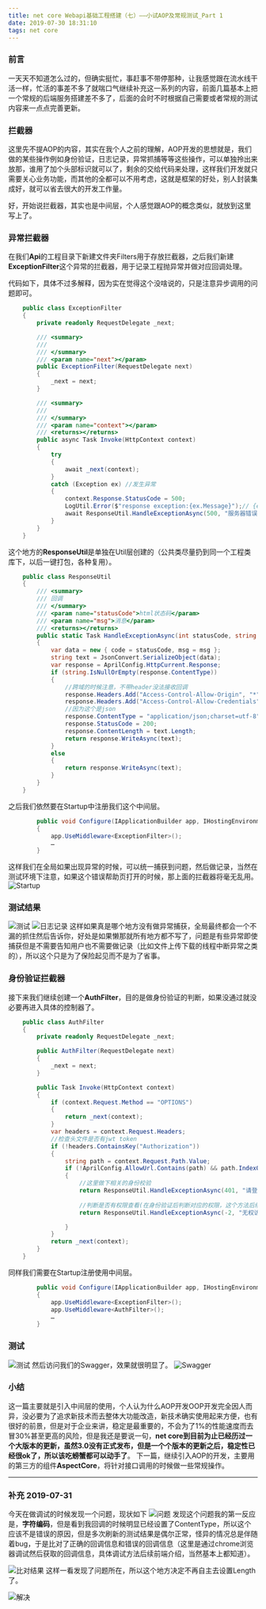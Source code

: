 ```yaml
---
title: net core Webapi基础工程搭建（七）——小试AOP及常规测试_Part 1
date: 2019-07-30 18:31:10
tags: net core
---
```


### 前言
一天天不知道怎么过的，但确实挺忙，事赶事不带停那种，让我感觉跟在流水线干活一样，忙活的事差不多了就喘口气继续补充这一系列的内容，前面几篇基本上把一个常规的后端服务搭建差不多了，后面的会时不时根据自己需要或者常规的测试内容来一点点完善更新。

### 拦截器
这里先不提AOP的内容，其实在我个人之前的理解，AOP开发的思想就是，我们做的某些操作例如身份验证，日志记录，异常抓捕等等这些操作，可以单独拎出来放那，谁用了加个头部标识就可以了，剩余的交给代码来处理，这样我们开发就只需要关心业务功能，而其他的全都可以不用考虑，这就是框架的好处，别人封装集成好，就可以省去很大的开发工作量。

好，开始说拦截器，其实也是中间层，个人感觉跟AOP的概念类似，就放到这里写上了。

### 异常拦截器
在我们**Api**的工程目录下新建文件夹Filters用于存放拦截器，之后我们新建**ExceptionFilter**这个异常的拦截器，用于记录工程抛异常并做对应回调处理。

代码如下，具体不过多解释，因为实在觉得这个没啥说的，只是注意异步调用的问题即可。
```csharp
    public class ExceptionFilter
    {
        private readonly RequestDelegate _next;

        /// <summary>
        /// 
        /// </summary>
        /// <param name="next"></param>
        public ExceptionFilter(RequestDelegate next)
        {
            _next = next;
        }

        /// <summary>
        /// 
        /// </summary>
        /// <param name="context"></param>
        /// <returns></returns>
        public async Task Invoke(HttpContext context)
        {
            try
            {
                await _next(context);
            }
            catch (Exception ex) //发生异常
            {
                context.Response.StatusCode = 500;
                LogUtil.Error($"response exception:{ex.Message}");// {ex.StackTrace}
                await ResponseUtil.HandleExceptionAsync(500, "服务器错误");
            }
        }
    }
```

这个地方的**ResponseUtil**是单独在Util层创建的（公共类尽量扔到同一个工程类库下，以后一键打包，各种复用）。

```csharp
    public class ResponseUtil
    {
        /// <summary>
        /// 回调
        /// </summary>
        /// <param name="statusCode">html状态码</param>
        /// <param name="msg">消息</param>
        /// <returns></returns>
        public static Task HandleExceptionAsync(int statusCode, string msg)
        {
            var data = new { code = statusCode, msg = msg };
            string text = JsonConvert.SerializeObject(data);
            var response = AprilConfig.HttpCurrent.Response;
            if (string.IsNullOrEmpty(response.ContentType))
            {
                //跨域的时候注意，不带header没法接收回调
                response.Headers.Add("Access-Control-Allow-Origin", "*");
                response.Headers.Add("Access-Control-Allow-Credentials", "true");
                //因为这个是json
                response.ContentType = "application/json;charset=utf-8";
                response.StatusCode = 200;
                response.ContentLength = text.Length;
                return response.WriteAsync(text);
            }
            else
            {
                return response.WriteAsync(text);
            }
        }
    }
```

之后我们依然要在Startup中注册我们这个中间层。

```csharp
        public void Configure(IApplicationBuilder app, IHostingEnvironment env)
        {
            app.UseMiddleware<ExceptionFilter>();
			…
        }
```

这样我们在全局如果出现异常的时候，可以统一捕获到问题，然后做记录，当然在测试环境下注意，如果这个错误帮助页打开的时候，那上面的拦截器将毫无乱用。
![Startup](net-core-Webapi基础工程搭建（七）——小试AOP及常规测试-Part-1/1.png)
### 测试结果
![测试](net-core-Webapi基础工程搭建（七）——小试AOP及常规测试-Part-1/2.png)
![日志记录](net-core-Webapi基础工程搭建（七）——小试AOP及常规测试-Part-1/3.png)
这样如果真是哪个地方没有做异常捕获，全局最终都会一个不漏的抓住然后告诉你，好处是如果懒那就所有地方都不写了，问题是有些异常即使捕获但是不需要告知用户也不需要做记录（比如文件上传下载的线程中断异常之类的），所以这个只是为了保险起见而不是为了省事。

### 身份验证拦截器
接下来我们继续创建一个**AuthFilter**，目的是做身份验证的判断，如果没通过就没必要再进入具体的控制器了。
```csharp
    public class AuthFilter
    {
        private readonly RequestDelegate _next;

        public AuthFilter(RequestDelegate next)
        {
            _next = next;
        }

        public Task Invoke(HttpContext context)
        {
            if (context.Request.Method == "OPTIONS")
            {
                return _next(context);
            }
            var headers = context.Request.Headers;
            //检查头文件是否有jwt token
            if (!headers.ContainsKey("Authorization"))
            {
                string path = context.Request.Path.Value;
                if (!AprilConfig.AllowUrl.Contains(path) && path.IndexOf("swagger") < 0)
                {
                    //这里做下相关的身份校验
                    return ResponseUtil.HandleExceptionAsync(401, "请登录");
                    
                    //判断是否有权限查看(在身份验证后判断对应的权限，这个方法后续再写)
                    return ResponseUtil.HandleExceptionAsync(-2, "无权访问");

                }
            }
            return _next(context);
        }
    }
```

同样我们需要在Startup注册使用中间层。
```csharp
        public void Configure(IApplicationBuilder app, IHostingEnvironment env)
        {
            app.UseMiddleware<ExceptionFilter>();
            app.UseMiddleware<AuthFilter>();
			…
        }
```

### 测试
![测试](net-core-Webapi基础工程搭建（七）——小试AOP及常规测试-Part-1/4.png)
然后访问我们的Swagger，效果就很明显了。
![Swagger](net-core-Webapi基础工程搭建（七）——小试AOP及常规测试-Part-1/5.png)

### 小结
这一篇主要就是引入中间层的使用，个人认为什么AOP开发OOP开发完全因人而异，没必要为了追求新技术而去整体大功能改造，新技术确实使用起来方便，也有很好的前景，但是对于企业来讲，稳定是最重要的，不会为了1%的性能速度而去冒30%甚至更高的风险，但是我还是要说一句，**net core到目前为止已经历过一个大版本的更新，虽然3.0没有正式发布，但是一个个版本的更新之后，稳定性已经很ok了，所以该吃螃蟹都可以动手了**。
下一篇，继续引入AOP的开发，主要用的第三方的组件**AspectCore**，将针对接口调用的时候做一些常规操作。

***

### 补充 2019-07-31
今天在做调试的时候发现一个问题，现状如下
![问题](net-core-Webapi基础工程搭建（七）——小试AOP及常规测试-Part-1/6.png)
发现这个问题我的第一反应是，**字符编码**，但是看到我回调的时候明显已经设置了ContentType，所以这个应该不是错误的原因，但是多次刷新的测试结果是偶尔正常，怪异的情况总是伴随着bug，于是比对了正确的回调信息和错误的回调信息（这里是通过chrome浏览器调试然后获取的回调信息，具体调试方法后续前端介绍，当然基本上都知道）。

![比对结果](net-core-Webapi基础工程搭建（七）——小试AOP及常规测试-Part-1/7.png)
这样一看发现了问题所在，所以这个地方决定不再自主去设置Length了。

![解决](net-core-Webapi基础工程搭建（七）——小试AOP及常规测试-Part-1/8.png)